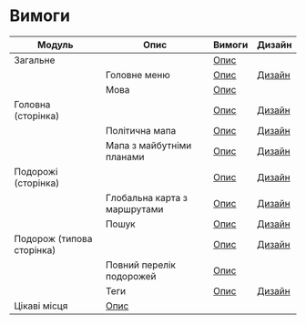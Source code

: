 # Вимоги

| Модуль                    | Опис                         | Вимоги                          | Дизайн                                                                                                        |
| ------------------------- | ---------------------------- | ------------------------------- | ------------------------------------------------------------------------------------------------------------- |
| Загальне                  |                              | [Опис](broken-reference)        |                                                                                                               |
|                           | Головне меню                 | [Опис](1.overall/menu.md)       | [Дизайн](https://www.figma.com/file/mh7iDnG6ec7yiC0SCGad7L/Long-Travel?node-id=0-1\&t=7E9eu3VPTfTaBhg2-0)     |
|                           | Мова                         | [Опис](1.overall/language.md)   |                                                                                                               |
| Головна (сторінка)        |                              | [Опис](home/)                   | [Дизайн](https://www.figma.com/file/mh7iDnG6ec7yiC0SCGad7L/Long-Travel?node-id=0-1\&t=7E9eu3VPTfTaBhg2-0)     |
|                           | Політична мапа               | [Опис](home/map-politic.md)     | [Дизайн](https://www.figma.com/file/mh7iDnG6ec7yiC0SCGad7L/Long-Travel?node-id=0-1\&t=7E9eu3VPTfTaBhg2-0)     |
|                           | Мапа з майбутніми планами    | [Опис](home/map-plans.md)       | [Дизайн](https://www.figma.com/file/mh7iDnG6ec7yiC0SCGad7L/Long-Travel?node-id=0-1\&t=7E9eu3VPTfTaBhg2-0)     |
| Подорожі (сторінка)       |                              | [Опис](broken-reference)        | [Дизайн](https://www.figma.com/file/mh7iDnG6ec7yiC0SCGad7L/Long-Travel?node-id=3131-33\&t=7E9eu3VPTfTaBhg2-0) |
|                           | Глобальна карта з маршрутами | [Опис](3.travels/language.md)   | [Дизайн](https://www.figma.com/file/mh7iDnG6ec7yiC0SCGad7L/Long-Travel?node-id=3131-33\&t=7E9eu3VPTfTaBhg2-0) |
|                           | Пошук                        | [Опис](3.travels/language.md)   | [Дизайн](https://www.figma.com/file/mh7iDnG6ec7yiC0SCGad7L/Long-Travel?node-id=1957-37\&t=7E9eu3VPTfTaBhg2-0) |
| Подорож (типова сторінка) |                              | [Опис](4.travel/travel.md)      | [Дизайн](https://www.figma.com/file/mh7iDnG6ec7yiC0SCGad7L/Long-Travel?node-id=986-6\&t=7E9eu3VPTfTaBhg2-0)   |
|                           | Повний перелік подорожей     | [Опис](4.travel/travel-list.md) |                                                                                                               |
|                           | Теги                         | [Опис](4.travel/tags.md)        | [Дизайн](https://www.figma.com/file/mh7iDnG6ec7yiC0SCGad7L/Long-Travel?node-id=1957-37\&t=7E9eu3VPTfTaBhg2-0) |
| Цікаві місця              | [Опис](5.places/places.md)   |                                 |                                                                                                               |
